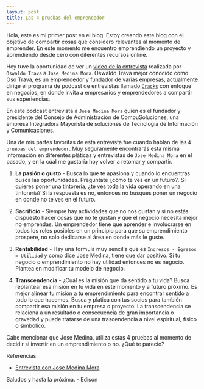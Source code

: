 ```yaml
---
layout: post
title: Las 4 pruebas del emprendedor
---
```


Hola, este es mi primer post en el blog. Estoy creando este blog con el objetivo de compartir cosas que considero relevantes al momento de emprender. En este momento me encuentro emprendiendo un proyecto y aprendiendo desde cero con diferentes recursos online.

Hoy tuve la oportunidad de ver un [video de la entrevista](https://youtu.be/iSbuteqfSMc?feature=shared) realizada por `Oswaldo Trava` a `Jose Medina Mora`. Oswaldo Trava mejor conocido como Oso Trava, es un emprendedor y fundador de varias empresas, actualmente dirige el programa de podcast de entrevistas llamado [`Cracks`](https://www.youtube.com/@CracksPodcast) con enfoque en negocios, en donde invita a empresarios y emprendedores a compartir sus experiencias.  

En este podcast entrevista a `Jose Medina Mora` quien es el fundador y presidente del Consejo de Administración de CompuSoluciones, una empresa Integradora Mayorista de soluciones de Tecnología de Información y Comunicaciones.

Una de mis partes favoritas de esta entrevista fue cuando hablan de las `4 pruebas del emprendedor`. Muy seguramente encontrarás esta misma información en diferentes pláticas y entrevistas de `Jose Medina Mora` en el pasado, y en la cúal me gustaría hoy volver a retomar y compartir.

1. **La pasión o gusto** - Busca lo que te apasiona y cuando lo encuentras busca las oportunidades. Preguntate ¿cómo te ves en un futuro?. Si quieres poner una tintorería, ¿te ves toda la vida operando en una tintorería? Si la respuesta es no, entonces no busques poner un negocio en donde no te ves en el futuro. 

2. **Sacrificio** - Siempre hay actividades que no nos gustan y si no estás dispuesto hacer cosas que no te gustan y que el negocio necesita mejor no emprendas. Un emprendedor tiene que aprender e involucrarse en todos los roles posibles en un principio para que su emprendimiento prospere, no solo dedicarse al área en donde más le guste.

3. **Rentabilidad** - Hay una formula muy sencilla que es `Ingresos - Egresos = Utilidad` y como dice Jose Medina, tiene que dar positivo. Si tu negocio o emprendimiento no hay utilidad entonces no es negocio. Plantea en modificar tu modelo de negocio. 

4. **Transcendencia** - ¿Cuál es la misión que da sentido a tu vida? Busca replantear esa misión en tu vida en este momento y a futuro próximo. Es mejor alinear tu misión a tu emprendimiento para encontrar sentido a todo lo que hacemos. Busca y platica con tus socios para también compartir esa misión en tu empresa o proyecto. 
La transcendencia se relaciona a un resultado o consecuencia de gran importancia o gravedad y puede tratarse de una trascendencia a nivel espiritual, físico o símbolico.

Cabe mencionar que Jose Medina, utiliza estas 4 pruebas al momento de decidir si invertir en un emprendimiento o no. ¿Qué te parecio?

Referencias:
- [Entrevista con Jose Medina Mora](https://youtu.be/iSbuteqfSMc?feature=shared)

Saludos y hasta la próxima. - Edison